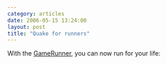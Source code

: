 ```yaml
---
category: articles
date: 2006-05-15 13:24:00
layout: post
title: "Quake for runners"
---
```


<p>With the <a href="http://www.fpgamerunner.com/">GameRunner</a>, you can now run for your life:</p><p><script src="http://update.videoegg.com/js/Player.js" type="text/javascript"></script><br /><script language="javascript">VE_JSEmbedPlayer_Flash7_8('gid328/cid1096', '/gid328/cid1096/X6/38/11468248301tPDq0DvldG78lsmINGT', 'Metal', '', '_auth_=1146838453_09dc82653e8e5c1d6327959017f59c26%26flashfix.flv', '_auth_=1146838453_3791aa3f3dd0ed71143e728cf385a789%26flashfix.flv', '_auth_=1146838453_5392c7399cec72b33dd64e63d60a9db8%26flashfix.flv', "false");</script></p>
